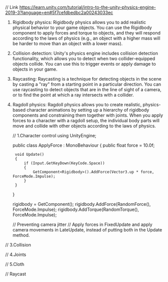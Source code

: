 // Link https://learn.unity.com/tutorial/intro-to-the-unity-physics-engine-2019-3?language=en#5f7cefdbedbc2a00243033ec

1. Rigidbody physics: Rigidbody physics allows you to add realistic physical behavior to your game objects. You can use the Rigidbody component to apply forces and torque to objects, and they will respond according to the laws of physics (e.g., an object with a higher mass will be harder to move than an object with a lower mass).
2. Collision detection: Unity's physics engine includes collision detection functionality, which allows you to detect when two collider-equipped objects collide. You can use this to trigger events or apply damage to objects in your game.
3. Raycasting: Raycasting is a technique for detecting objects in the scene by casting a "ray" from a starting point in a particular direction. You can use raycasting to detect objects that are in the line of sight of a camera, or to find the point at which a ray intersects with a collider.
4. Ragdoll physics: Ragdoll physics allows you to create realistic, physics-based character animations by setting up a hierarchy of rigidbody components and constraining them together with joints. When you apply forces to a character with a ragdoll setup, the individual body parts will move and collide with other objects according to the laws of physics.


    // 1.Character control
    using UnityEngine;

    public class ApplyForce : MonoBehaviour
    {
        public float force = 10.0f;

        void Update()
        {
            if (Input.GetKeyDown(KeyCode.Space))
            {
                GetComponent<Rigidbody>().AddForce(Vector3.up * force, ForceMode.Impulse);
            }
        }
    }

    rigidbody = GetComponent<Rigidbody>();
    rigidbody.AddForce(RandomForce(), ForceMode.Impulse);
    rigidbody.AddTorque(RandomTorque(), ForceMode.Impulse);
    
    // Preventing camera jitter
    // Apply forces in FixedUpdate and apply camera movements in LateUpdate, instead of putting both in the Update method.


// 3.Collision

// 4.Joints

// 5.Cloth

// Raycast
